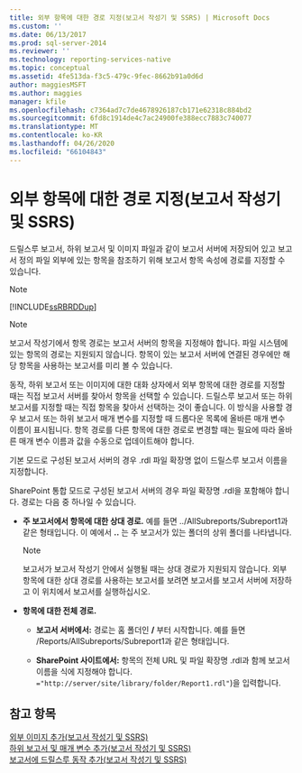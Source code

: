 ```yaml
---
title: 외부 항목에 대한 경로 지정(보고서 작성기 및 SSRS) | Microsoft Docs
ms.custom: ''
ms.date: 06/13/2017
ms.prod: sql-server-2014
ms.reviewer: ''
ms.technology: reporting-services-native
ms.topic: conceptual
ms.assetid: 4fe513da-f3c5-479c-9fec-8662b91a0d6d
author: maggiesMSFT
ms.author: maggies
manager: kfile
ms.openlocfilehash: c7364ad7c7de4678926187cb171e62318c884bd2
ms.sourcegitcommit: 6fd8c1914de4c7ac24900fe388ecc7883c740077
ms.translationtype: MT
ms.contentlocale: ko-KR
ms.lasthandoff: 04/26/2020
ms.locfileid: "66104843"
---
```

# <a name="specifying-paths-to-external-items-report-builder-and-ssrs"></a>외부 항목에 대한 경로 지정(보고서 작성기 및 SSRS)
  드릴스루 보고서, 하위 보고서 및 이미지 파일과 같이 보고서 서버에 저장되어 있고 보고서 정의 파일 외부에 있는 항목을 참조하기 위해 보고서 항목 속성에 경로를 지정할 수 있습니다.  
  
> [!NOTE]  
>  [!INCLUDE[ssRBRDDup](../../includes/ssrbrddup-md.md)]  
  
> [!NOTE]  
>  보고서 작성기에서 항목 경로는 보고서 서버의 항목을 지정해야 합니다. 파일 시스템에 있는 항목의 경로는 지원되지 않습니다. 항목이 있는 보고서 서버에 연결된 경우에만 해당 항목을 사용하는 보고서를 미리 볼 수 있습니다.  
  
 동작, 하위 보고서 또는 이미지에 대한 대화 상자에서 외부 항목에 대한 경로를 지정할 때는 직접 보고서 서버를 찾아서 항목을 선택할 수 있습니다. 드릴스루 보고서 또는 하위 보고서를 지정할 때는 직접 항목을 찾아서 선택하는 것이 좋습니다. 이 방식을 사용할 경우 보고서 또는 하위 보고서 매개 변수를 지정할 때 드롭다운 목록에 올바른 매개 변수 이름이 표시됩니다. 항목 경로를 다른 항목에 대한 경로로 변경할 때는 필요에 따라 올바른 매개 변수 이름과 값을 수동으로 업데이트해야 합니다.  
  
 기본 모드로 구성된 보고서 서버의 경우 .rdl 파일 확장명 없이 드릴스루 보고서 이름을 지정합니다.  
  
 SharePoint 통합 모드로 구성된 보고서 서버의 경우 파일 확장명 .rdl을 포함해야 합니다. 경로는 다음 중 하나일 수 있습니다.  
  
-   **주 보고서에서 항목에 대한 상대 경로.** 예를 들면 ../AllSubreports/Subreport1과 같은 형태입니다. 이 예에서 **..** 는 주 보고서가 있는 폴더의 상위 폴더를 나타냅니다.  
  
    > [!NOTE]  
    >  보고서가 보고서 작성기 안에서 실행될 때는 상대 경로가 지원되지 않습니다. 외부 항목에 대한 상대 경로를 사용하는 보고서를 보려면 보고서를 보고서 서버에 저장하고 이 위치에서 보고서를 실행하십시오.  
  
-   **항목에 대한 전체 경로.**  
  
    -   **보고서 서버에서:** 경로는 홈 폴더인 **/** 부터 시작합니다. 예를 들면 /Reports/AllSubreports/Subreport1과 같은 형태입니다.  
  
    -   **SharePoint 사이트에서:** 항목의 전체 URL 및 파일 확장명 .rdl과 함께 보고서 이름을 식에 지정해야 합니다. `="http://server/site/library/folder/Report1.rdl"`)을 입력합니다.  
  
## <a name="see-also"></a>참고 항목  
 [외부 이미지 추가&#40;보고서 작성기 및 SSRS&#41;](add-an-external-image-report-builder-and-ssrs.md)   
 [하위 보고서 및 매개 변수 추가&#40;보고서 작성기 및 SSRS&#41;](add-a-subreport-and-parameters-report-builder-and-ssrs.md)   
 [보고서에 드릴스루 동작 추가&#40;보고서 작성기 및 SSRS&#41;](add-a-drillthrough-action-on-a-report-report-builder-and-ssrs.md)  
  
  
